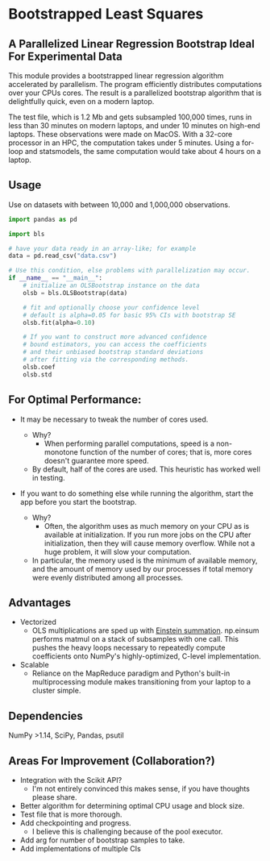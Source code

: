 # Bootstrapped Least Squares

## A Parallelized Linear Regression Bootstrap Ideal For Experimental Data

This module provides a bootstrapped linear regression algorithm accelerated by parallelism.
The program efficiently distributes computations over your CPUs cores.
The result is a parallelized bootstrap algorithm that is delightfully quick, even on a modern laptop.

The test file, which is 1.2 Mb and gets subsampled 100,000 times, runs in less than 30 minutes on modern laptops, and under 10 minutes on high-end laptops. These observations were made on MacOS. With a 32-core processor in an HPC, the computation takes under 5 minutes. Using a for-loop and statsmodels, the same computation would take about 4 hours on a laptop.

## Usage

Use on datasets with between 10,000 and 1,000,000 observations.

```python
import pandas as pd

import bls

# have your data ready in an array-like; for example
data = pd.read_csv("data.csv")

# Use this condition, else problems with parallelization may occur.
if __name__ == "__main__":
    # initialize an OLSBootstrap instance on the data
    olsb = bls.OLSBootstrap(data)

    # fit and optionally choose your confidence level
    # default is alpha=0.05 for basic 95% CIs with bootstrap SE
    olsb.fit(alpha=0.10)

    # If you want to construct more advanced confidence
    # bound estimators, you can access the coefficients
    # and their unbiased bootstrap standard deviations
    # after fitting via the corresponding methods.
    olsb.coef
    olsb.std
```

## For Optimal Performance:
- It may be necessary to tweak the number of cores used.
  - Why?
    - When performing parallel computations, speed is a non-monotone function of the number of cores; that is, more cores doesn't guarantee more speed. 
  - By default, half of the cores are used. This heuristic has worked well in testing.

- If you want to do something else while running the algorithm, start the app before you start the bootstrap.
  - Why?
    - Often, the algorithm uses as much memory on your CPU as is available at initialization. If you run more jobs on the CPU after initialization, then they will cause memory overflow. While not a huge problem, it will slow your computation.
  - In particular, the memory used is the minimum of available memory, and the amount of memory used by our processes if total memory were evenly distributed among all processes.
  
## Advantages
- Vectorized
  - OLS multiplications are sped up with [Einstein summation](https://mathworld.wolfram.com/EinsteinSummation.html). np.einsum performs matmul on a stack of subsamples with one call. This pushes the heavy loops necessary to repeatedly compute coefficients onto NumPy's highly-optimized, C-level implementation.
- Scalable
  - Reliance on the MapReduce paradigm and Python's built-in multiprocessing module makes transitioning from your laptop to a cluster simple.

## Dependencies

NumPy >1.14, SciPy, Pandas, psutil

## Areas For Improvement (Collaboration?)
- Integration with the Scikit API?
  - I'm not entirely convinced this makes sense, if you have thoughts please share.
- Better algorithm for determining optimal CPU usage and block size.
- Test file that is more thorough.
- Add checkpointing and progress.
  - I believe this is challenging because of the pool executor.
- Add arg for number of bootstrap samples to take.
- Add implementations of multiple CIs
